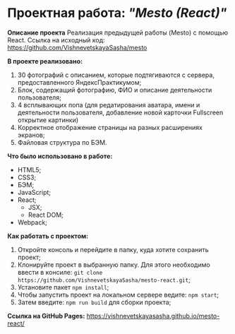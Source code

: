 # Проектная работа: _"Mesto (React)"_

__Описание проекта__ 
Реализация предыдущей работы (Mesto) с помощью React.
Ссылка на исходный код: https://github.com/VishnevetskayaSasha/mesto 

__В проекте реализовано:__ 
1. 30 фотографий с описанием, которые подтягиваются с сервера, предоставленного ЯндексПрактикумом;
2. Блок, содержащий фотографию, ФИО и описание деятельности пользователя;
3. 4 всплывающих попа (для редатирования аватара, имени и деятельности пользователя, добавление новой карточки Fullscreen открытие картинки)
4. Корректное отображение страницы на разных расширениях экранов;
5. Файловая структура по БЭМ.

__Что было использовано в работе:__
- HTML5;
- CSS3;
- БЭМ;
- JavaScript;
- React;
  * JSX;
  * React DOM;
- Webpack;

__Как работать с проектом:__
1. Откройте консоль и перейдите в папку, куда хотите сохранить проект;
2. Клонируйте проект в выбранную папку. Для этого необходимо ввести в консиле:  `git clone https://github.com/VishnevetskayaSasha/mesto-react.git`;
3. Установите пакет `npm install`;
4. Чтобы запустить проект на локальном сервере ведите: `npm start`;
5. Затем введите: `npm run build` для сборки проекта;


__Ссылка на GitHub Pages:__ https://vishnevetskayasasha.github.io/mesto-react/ 